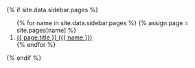 {% if site.data.sidebar.pages %}
<ol class="sidebar-pages">
  {% for name in site.data.sidebar.pages %}
    {% assign page = site.pages[name] %}
    <li><a href="{{ site.baseurl }}{{ page.url }}">{{ page.title }} ({{ name }})</a></li>
  {% endfor %}
</ol>
{% endif %}
